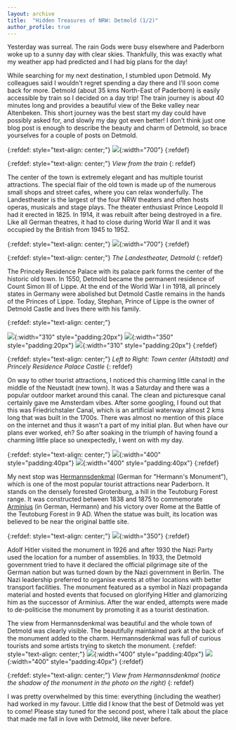 ```yaml
---
layout: archive
title:  "Hidden Treasures of NRW: Detmold (1/2)"
author_profile: true
---
```

Yesterday was surreal. The rain Gods were busy elsewhere and Paderborn woke up to a sunny day with clear skies. Thankfully, this was exactly what my weather app had predicted and I had big plans for the day!

While searching for my next destination, I stumbled upon Detmold. My colleagues said I wouldn't regret spending a day there and I'll soon come back for more. Detmold (about 35 kms North-East of Paderborn) is easily accessible by train so I decided on a day trip! The train journey is about 40 minutes long and provides a beautiful view of the Beke valley near Altenbeken. This short journey was the best start my day could have possibly asked for, and slowly my day got even better! I don't think just one blog post is enough to describe the beauty and charm of Detmold, so brace yourselves for a couple of posts on Detmold.

{:refdef: style="text-align: center;"}
![](/images/Detmold1.jpg){:width="700"}
{:refdef}

{:refdef: style="text-align: center;"}
*View from the train*
{: refdef}

The center of the town is extremely elegant and has multiple tourist attractions. The special flair of the old town is made up of the numerous small shops and street cafes, where you can relax wonderfully. The Landestheater is the largest of the four NRW theaters and often hosts operas, musicals and stage plays. The theater enthusiast Prince Leopold II had it erected in 1825. In 1914, it was rebuilt after being destroyed in a fire. Like all German theatres, it had to close during World War II and it was occupied by the British from 1945 to 1952. 

{:refdef: style="text-align: center;"}
![](/images/Detmold5.jpg){:width="700"} 
{:refdef}

{:refdef: style="text-align: center;"}
*The Landestheater, Detmold*
{: refdef}

The Princely Residence Palace with its palace park forms the center of the historic old town. In 1550, Detmold became the permanent residence of Count Simon III of Lippe. At the end of the World War I in 1918, all princely states in Germany were abolished but Detmold Castle remains in the hands of the Princes of Lippe. Today, Stephan, Prince of Lippe is the owner of Detmold Castle and lives there with his family.

{:refdef: style="text-align: center;"}

![](/images/Detmold2.jpg){:width="310" style="padding:20px"} 
![](/images/Detmoldx.jpg){:width="350" style="padding:20px"} 
![](/images/Detmold4.jpg){:width="310" style="padding:20px"} 
{:refdef} 

{:refdef: style="text-align: center;"}
*Left to Right: Town center (Altstadt) and Princely Residence Palace Castle*
{: refdef}

On way to other tourist attractions, I noticed this charming little canal in the middle of the Neustadt (new town). It was a Saturday and there was a popular outdoor market around this canal. The clean and picturesque canal certainly gave me Amsterdam vibes. After some googling, I found out that this was Friedrichstaler Canal, which is an artificial waterway almost 2 kms long that was built in the 1700s. There was almost no mention of this place on the internet and thus it wasn't a part of my initial plan. But when have our plans ever worked, eh? So after soaking in the triumph of having found a charming little place so unexpectedly, I went on with my day.

{:refdef: style="text-align: center;"}
![](/images/Detmold6.jpg){:width="400" style="padding:40px"} 
![](/images/Detmold7.jpg){:width="400" style="padding:40px"} 
{:refdef}

My next stop was [Hermannsdenkmal](https://en.wikipedia.org/wiki/Hermannsdenkmal) (German for "Hermann's Monument"), which is one of the most popular tourist attractions near Paderborn. It stands on the densely forested Grotenburg, a hill in the Teutoburg Forest range. It was constructed between 1838 and 1875 to commemorate [Arminius](https://en.wikipedia.org/wiki/Arminius) (in German, Hermann) and his victory over Rome at the Battle of the Teutoburg Forest in 9 AD. When the statue was built, its location was believed to be near the original battle site. 

{:refdef: style="text-align: center;"}
![](/images/Detmold8.jpg){:width="350"}
{:refdef}

Adolf Hitler visited the monument in 1926 and after 1930 the Nazi Party used the location for a number of assemblies. In 1933, the Detmold government tried to have it declared the official pilgrimage site of the German nation but was turned down by the Nazi government in Berlin. The Nazi leadership preferred to organise events at other locations with better transport facilities. The monument featured as a symbol in Nazi propaganda material and hosted events that focused on glorifying Hitler and glamorizing him as the successor of Arminius. After the war ended, attempts were made to de-politicise the monument by promoting it as a tourist destination. 

The view from Hermannsdenkmal was beautiful and the whole town of Detmold was clearly visible. The beautifully maintained park at the back of the monument added to the charm. Hermannsdenkmal was full of curious tourists and some artists trying to sketch the monument. 
{:refdef: style="text-align: center;"}
![](/images/Detmold9.jpg){:width="400" style="padding:40px"} 
![](/images/Detmold10.jpg){:width="400" style="padding:40px"} 
{:refdef}

{:refdef: style="text-align: center;"}
*View from Hermannsdenkmal (notice the shadow of the monument in the photo on the right)*
{: refdef}

I was pretty overwhelmed by this time: everything (including the weather) had worked in my favour. Little did I know that the best of Detmold was yet to come! Please stay tuned for the second post, where I talk about the place that made me fall in love with Detmold, like never before.